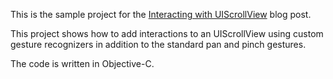 
This is the sample project for the [Interacting with UIScrollView](http://corsarus.com/interacting-with-uiscrollview) blog post.

This project shows how to add interactions to an UIScrollView using custom gesture recognizers in addition to the standard pan and pinch gestures.


The code is written in Objective-C.